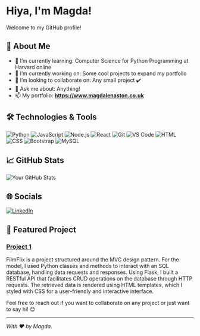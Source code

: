 # Hiya, I'm Magda!

Welcome to my GitHub profile!

## 🚀 About Me
- 🌱 I’m currently learning: Computer Science for Python Programming at Harvard online
- 💼 I’m currently working on: Some cool projects to expand my portfolio
- 🤝 I’m looking to collaborate on: Any small project ✔️
- 💬 Ask me about: Anything!
- 📫 My portfolio: **https://www.magdalenaston.co.uk**

## 🛠️ Technologies & Tools
![Python](https://img.shields.io/badge/-Python-333333?style=flat&logo=python)
![JavaScript](https://img.shields.io/badge/-JavaScript-333333?style=flat&logo=javascript)
![Node.js](https://img.shields.io/badge/-Node.js-333333?style=flat&logo=node.js)
![React](https://img.shields.io/badge/-React-333333?style=flat&logo=react)
![Git](https://img.shields.io/badge/-Git-333333?style=flat&logo=git)
![VS Code](https://img.shields.io/badge/-VS%20Code-333333?style=flat&logo=visual-studio-code)
![HTML](https://img.shields.io/badge/-HTML-333333?style=flat&logo=html5)
![CSS](https://img.shields.io/badge/-CSS-333333?style=flat&logo=css3)
![Bootstrap](https://img.shields.io/badge/-Bootstrap-333333?style=flat&logo=bootstrap)
![MySQL](https://img.shields.io/badge/-MySQL-333333?style=flat&logo=mysql)

## 📈 GitHub Stats
![Your GitHub Stats](https://github-readme-stats.vercel.app/api?username=filimmegg&show_icons=true&hide_border=true&theme=radical)

## 🌐 Socials
[![LinkedIn](https://img.shields.io/badge/-LinkedIn-333333?style=flat&logo=linkedin)](https://linkedin.com/in/magdalena-filim-9977bb176/)

## 📂 Featured Project
### [Project 1](https://github.com/filimmegg/project4)
FilmFlix is a project structured around the MVC design pattern. For the model, I used Python classes and methods to interact with an SQL database, handling data requests and responses. Using Flask, I built a RESTful API that facilitates CRUD operations on the database through HTTP requests. The retrieved data is rendered using HTML templates, which I styled with CSS for a user-friendly and interactive interface.


Feel free to reach out if you want to collaborate on any project or just want to say hi! 😊

---

*With ❤️ by Magda.*
